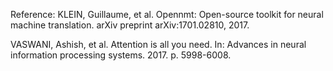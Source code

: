 Reference:
KLEIN, Guillaume, et al. Opennmt: Open-source toolkit for neural machine translation. 
arXiv preprint arXiv:1701.02810, 2017.

VASWANI, Ashish, et al. Attention is all you need. 
In: Advances in neural information processing systems. 2017. p. 5998-6008.
